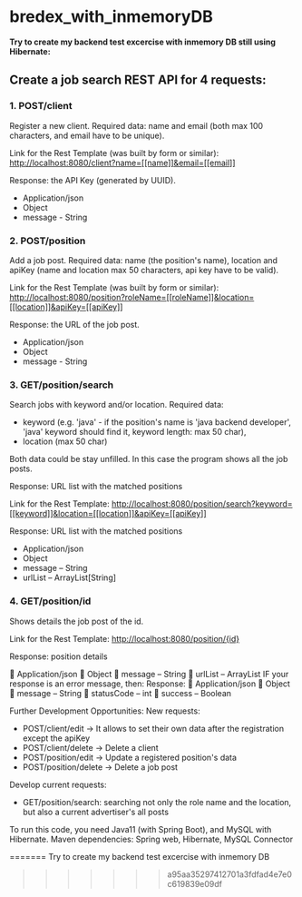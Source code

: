 # bredex_with_inmemoryDB

<p><b>Try to create my backend test excercise with inmemory DB still using Hibernate:</b></p>

<h2> Create a job search REST API for 4 requests: </h2>

<h3>1. POST/client </h3>
<p>Register a new client. Required data: name and email (both max 100 characters, and email have to be unique).</p>
<p>Link for the Rest Template (was built by form or similar): <span><a href="">http://localhost:8080/client?name=[[name]]&email=[[email]]</a></span></p>
<p>Response: the API Key (generated by UUID).</p>
<ul>
    <li>Application/json</li>
    <li>Object</li>
    <li>message - String</li>
</ul>
<h3>2. POST/position</h3>
<p>Add a job post. Required data: name (the position's name), location and apiKey (name and location max 50 characters, api key have to be valid).</p>
<p>Link for the Rest Template (was built by form or similar): <span><a href="">http://localhost:8080/position?roleName=[[roleName]]&location=[[location]]&apiKey=[[apiKey]]</a></span></p>
<p>Response: the URL of the job post.</p>
<ul>
    <li>Application/json</li>
    <li>Object</li>
    <li>message - String</li>
</ul>
<h3>3. GET/position/search</h3>
<p>Search jobs with keyword and/or location. Required data: </p>
<ul>
    <li>keyword (e.g. 'java' - if the position's name is 'java backend developer', 'java' keyword should find it, keyword length: max 50 char),</li>
    <li>location (max 50 char)</li>
</ul>
<p>Both data could be stay unfilled. In this case the program shows all the job posts. </p>
<p>Response: URL list with the matched positions</p>
<p>Link for the Rest Template:
    <span><a href="">http://localhost:8080/position/search?keyword=[[keyword]]&location=[[location]]&apiKey=[[apiKey]]</a></span></p>
<p>Response: URL list with the matched positions</p>
<ul>
    <li>Application/json</li>
    <li>Object</li>
    <li>message – String</li>
    <li>urlList – ArrayList[String]</li>
</ul>


<h3>4. GET/position/id</h3>
<p>Shows details the job post of the id.</p>
<p>Link for the Rest Template:
    <span><a href="">http://localhost:8080/position/{id}</a></span> </p>
<p>Response: position details</p>

	Application/json
	Object
	message – String
	urlList – ArrayList<String>
IF your response is an error message, then: 
Response: 
	Application/json
	Object
	message – String
	statusCode – int
	success – Boolean

Further Development Opportunities:
New requests: 
- POST/client/edit -> It allows to set their own data after the registration except the apiKey
- POST/client/delete -> Delete a client
- POST/position/edit -> Update a registered position's data
- POST/position/delete -> Delete a job post

Develop current requests: 
- GET/position/search: searching not only the role name and the location, but also a current advertiser's all posts

To run this code, you need Java11 (with Spring Boot), and MySQL with Hibernate. 
Maven dependencies: Spring web, Hibernate, MySQL Connector




=======
Try to create my backend test excercise with inmemory DB
>>>>>>> a95aa35297412701a3fdfad4e7e0c619839e09df

